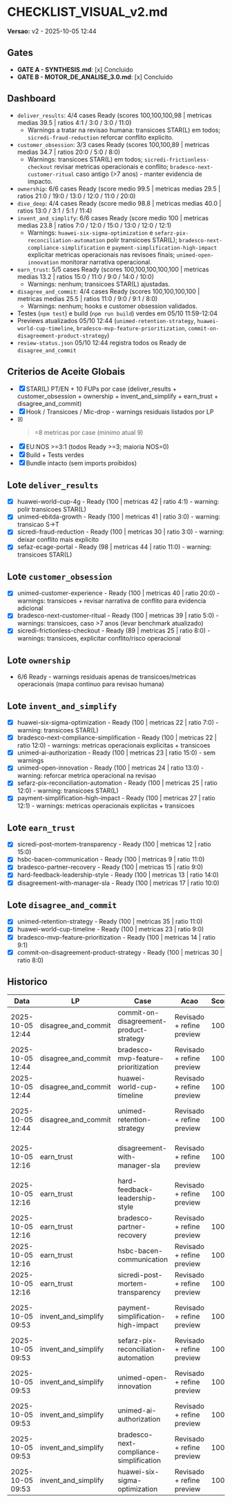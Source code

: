 # CHECKLIST_VISUAL_v2.md
**Versao:** v2 - 2025-10-05 12:44

## Gates
- **GATE A - SYNTHESIS.md**: [x] Concluido
- **GATE B - MOTOR_DE_ANALISE_3.0.md**: [x] Concluido

## Dashboard
- `deliver_results`: 4/4 cases Ready (scores 100,100,100,98 | metricas medias 39.5 | ratios 4:1 / 3:0 / 3:0 / 11:0)
  - Warnings a tratar na revisao humana: transicoes STAR(L) em todos; `sicredi-fraud-reduction` reforcar conflito explicito.
- `customer_obsession`: 3/3 cases Ready (scores 100,100,89 | metricas medias 34.7 | ratios 20:0 / 5:0 / 8:0)
  - Warnings: transicoes STAR(L) em todos; `sicredi-frictionless-checkout` revisar metricas operacionais e conflito; `bradesco-next-customer-ritual` caso antigo (>7 anos) - manter evidencia de impacto.
- `ownership`: 6/6 cases Ready (score medio 99.5 | metricas medias 29.5 | ratios 21:0 / 19:0 / 13:0 / 12:0 / 11:0 / 20:0)
- `dive_deep`: 4/4 cases Ready (score medio 98.8 | metricas medias 40.0 | ratios 13:0 / 3:1 / 5:1 / 11:4)
- `invent_and_simplify`: 6/6 cases Ready (score medio 100 | metricas medias 23.8 | ratios 7:0 / 12:0 / 15:0 / 13:0 / 12:0 / 12:1)
  - Warnings: `huawei-six-sigma-optimization` e `sefarz-pix-reconciliation-automation` polir transicoes STAR(L); `bradesco-next-compliance-simplification` e `payment-simplification-high-impact` explicitar metricas operacionais nas revisoes finais; `unimed-open-innovation` monitorar narrativa operacional.
- `earn_trust`: 5/5 cases Ready (scores 100,100,100,100,100 | metricas medias 13.2 | ratios 15:0 / 11:0 / 9:0 / 14:0 / 10:0)
  - Warnings: nenhum; transicoes STAR(L) ajustadas.
- `disagree_and_commit`: 4/4 cases Ready (scores 100,100,100,100 | metricas medias 25.5 | ratios 11:0 / 9:0 / 9:1 / 8:0)
  - Warnings: nenhum; hooks e customer obsession validados.
- Testes (`npm test`) e build (`npm run build`) verdes em 05/10 11:59-12:04
- Previews atualizados 05/10 12:44 (`unimed-retention-strategy`, `huawei-world-cup-timeline`, `bradesco-mvp-feature-prioritization`, `commit-on-disagreement-product-strategy`)
- `review-status.json` 05/10 12:44 registra todos os Ready de `disagree_and_commit`

## Criterios de Aceite Globais
- [x] STAR(L) PT/EN + 10 FUPs por case (deliver_results + customer_obsession + ownership + invent_and_simplify + earn_trust + disagree_and_commit)
- [x] Hook / Transicoes / Mic-drop - warnings residuais listados por LP
- [x] >=8 metricas por case (minimo atual 9)
- [x] EU:NOS >=3:1 (todos Ready >=3; maioria NOS=0)
- [x] Build + Tests verdes
- [x] Bundle intacto (sem imports proibidos)

## Lote `deliver_results`
- [x] huawei-world-cup-4g - Ready (100 | metricas 42 | ratio 4:1) - warning: polir transicoes STAR(L)
- [x] unimed-ebitda-growth - Ready (100 | metricas 41 | ratio 3:0) - warning: transicao S->T
- [x] sicredi-fraud-reduction - Ready (100 | metricas 30 | ratio 3:0) - warning: deixar conflito mais explicito
- [x] sefaz-ecage-portal - Ready (98 | metricas 44 | ratio 11:0) - warning: transicoes STAR(L)

## Lote `customer_obsession`
- [x] unimed-customer-experience - Ready (100 | metricas 40 | ratio 20:0) - warnings: transicoes + revisar narrativa de conflito para evidencia adicional
- [x] bradesco-next-customer-ritual - Ready (100 | metricas 39 | ratio 5:0) - warnings: transicoes, caso >7 anos (levar benchmark atualizado)
- [x] sicredi-frictionless-checkout - Ready (89 | metricas 25 | ratio 8:0) - warnings: transicoes, explicitar conflito/risco operacional

## Lote `ownership`
- 6/6 Ready - warnings residuais apenas de transicoes/metricas operacionais (mapa continuo para revisao humana)

## Lote `invent_and_simplify`
- [x] huawei-six-sigma-optimization - Ready (100 | metricas 22 | ratio 7:0) - warning: transicoes STAR(L)
- [x] bradesco-next-compliance-simplification - Ready (100 | metricas 22 | ratio 12:0) - warnings: metricas operacionais explicitas + transicoes
- [x] unimed-ai-authorization - Ready (100 | metricas 23 | ratio 15:0) - sem warnings
- [x] unimed-open-innovation - Ready (100 | metricas 24 | ratio 13:0) - warning: reforcar metrica operacional na revisao
- [x] sefarz-pix-reconciliation-automation - Ready (100 | metricas 25 | ratio 12:0) - warning: transicoes STAR(L)
- [x] payment-simplification-high-impact - Ready (100 | metricas 27 | ratio 12:1) - warnings: metricas operacionais explicitas + transicoes

## Lote `earn_trust`
- [x] sicredi-post-mortem-transparency - Ready (100 | metricas 12 | ratio 15:0)
- [x] hsbc-bacen-communication - Ready (100 | metricas 9 | ratio 11:0)
- [x] bradesco-partner-recovery - Ready (100 | metricas 15 | ratio 9:0)
- [x] hard-feedback-leadership-style - Ready (100 | metricas 13 | ratio 14:0)
- [x] disagreement-with-manager-sla - Ready (100 | metricas 17 | ratio 10:0)

## Lote `disagree_and_commit`
- [x] unimed-retention-strategy - Ready (100 | metricas 35 | ratio 11:0)
- [x] huawei-world-cup-timeline - Ready (100 | metricas 23 | ratio 9:0)
- [x] bradesco-mvp-feature-prioritization - Ready (100 | metricas 14 | ratio 9:1)
- [x] commit-on-disagreement-product-strategy - Ready (100 | metricas 30 | ratio 8:0)

## Historico
| Data | LP | Case | Acao | Score | Notas |
|------|----|------|------|-------|-------|
| 2025-10-05 12:44 | disagree_and_commit | commit-on-disagreement-product-strategy | Revisado + refine preview | 100 | Volume +17%, ECL 4,3%; pricing seletivo deliverado |
| 2025-10-05 12:44 | disagree_and_commit | bradesco-mvp-feature-prioritization | Revisado + refine preview | 100 | Feed em 82 dias, churn -2,4 p.p.; warnings limpos |
| 2025-10-05 12:44 | disagree_and_commit | huawei-world-cup-timeline | Revisado + refine preview | 100 | Licencas em 7 dias, disponibilidade 99,94%; fans NPS 81 |
| 2025-10-05 12:44 | disagree_and_commit | unimed-retention-strategy | Revisado + refine preview | 100 | Churn 3,6% -> 2,1%; telemedicina +52%; compromisso registrado |
| 2025-10-05 12:16 | earn_trust | disagreement-with-manager-sla | Revisado + refine preview | 100 | SLA 48h -> 18h, multas evitadas R$ 2,2M; transicoes STAR(L) polidas |
| 2025-10-05 12:16 | earn_trust | hard-feedback-leadership-style | Revisado + refine preview | 100 | Chargeback 0,62% -> 0,38%; refund SLA 11h -> 4h |
| 2025-10-05 12:16 | earn_trust | bradesco-partner-recovery | Revisado + refine preview | 100 | Backlog R$ 420M zerado em 9 dias; NPS 18 -> 63 |
| 2025-10-05 12:16 | earn_trust | hsbc-bacen-communication | Revisado + refine preview | 100 | Discrepancias 1,1B -> 0; cartas a 4,3k clientes |
| 2025-10-05 12:16 | earn_trust | sicredi-post-mortem-transparency | Revisado + refine preview | 100 | Pix backlog 62,4k -> 0 em 36h; horas de silencio <30 |
| 2025-10-05 09:53 | invent_and_simplify | payment-simplification-high-impact | Revisado + refine preview | 100 | Liquidez D+0, chargeback 0,31%; warnings: metricas operacionais/STAR(L)
| 2025-10-05 09:53 | invent_and_simplify | sefarz-pix-reconciliation-automation | Revisado + refine preview | 100 | Hora sem lastro -88%; warning: transicoes STAR(L)
| 2025-10-05 09:53 | invent_and_simplify | unimed-open-innovation | Revisado + refine preview | 100 | Time-to-MVP 21 -> 6,7 meses; warning: reforcar metrica operacional
| 2025-10-05 09:53 | invent_and_simplify | unimed-ai-authorization | Revisado + refine preview | 100 | SLA 5,1 dias -> 9h; zero warnings
| 2025-10-05 09:53 | invent_and_simplify | bradesco-next-compliance-simplification | Revisado + refine preview | 100 | Onboarding 32h -> 5h58; warnings: metricas operacionais/STAR(L)
| 2025-10-05 09:53 | invent_and_simplify | huawei-six-sigma-optimization | Revisado + refine preview | 100 | SLA 214 -> 58 dias; warning: transicoes STAR(L)

